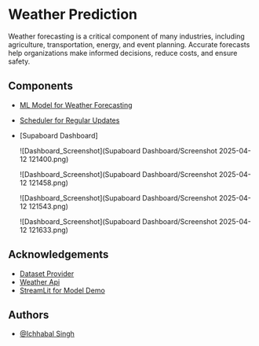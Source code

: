 # Weather Prediction

Weather forecasting is a critical component of many industries, including agriculture, transportation, energy, and event planning. Accurate forecasts help organizations make informed decisions, reduce costs, and ensure safety.

## Components

- [ML Model for Weather Forecasting](Base_Model_Training.ipynb)
- [Scheduler for Regular Updates](Daily_Model_Trainer.py)
- [Supaboard Dashboard]
  
  ![Dashboard_Screenshot](Supaboard Dashboard/Screenshot 2025-04-12 121400.png)
  
  ![Dashboard_Screenshot](Supaboard Dashboard/Screenshot 2025-04-12 121458.png)
  
  ![Dashboard_Screenshot](Supaboard Dashboard/Screenshot 2025-04-12 121543.png)
  
  ![Dashboard_Screenshot](Supaboard Dashboard/Screenshot 2025-04-12 121633.png)

## Acknowledgements

- [Dataset Provider](https://www.ncei.noaa.gov/cdo-web/)
- [Weather Api](https://www.weatherapi.com)
- [StreamLit for Model Demo](https://streamlit.io)

## Authors

- [@Ichhabal Singh](https://www.github.com/CodeRulerNo1)
